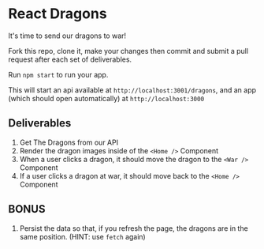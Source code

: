 # React Dragons

It's time to send our dragons to war! 

Fork this repo, clone it, make your changes then commit and submit a pull request after each set of deliverables.

Run `npm start` to run your app. 

This will start an api available at `http://localhost:3001/dragons`, and an app (which should open automatically) at `http://localhost:3000` 

## Deliverables
1. Get The Dragons from our API
2. Render the dragon images inside of the `<Home />` Component
3. When a user clicks a dragon, it should move the dragon to the `<War />` Component
4. If a user clicks a dragon at war, it should move back to the `<Home />` Component

## BONUS
1. Persist the data so that, if you refresh the page, the dragons are in the same position. (HINT: use `fetch` again)
